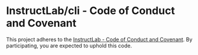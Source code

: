 # InstructLab/cli - Code of Conduct and Covenant

This project adheres to the [InstructLab - Code of Conduct and Covenant](https://github.com/instruct-lab/community/blob/main/CODE_OF_CONDUCT.md). By participating, you are expected to uphold this code.
